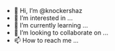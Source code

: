 - 👋 Hi, I’m @knockershaz
- 👀 I’m interested in ...
- 🌱 I’m currently learning ...
- 💞️ I’m looking to collaborate on ...
- 📫 How to reach me ...

<!---
knockershaz/knockershaz is a ✨ special ✨ repository because its `README.md` (this file) appears on your GitHub profile.
You can click the Preview link to take a look at your changes.
--->
